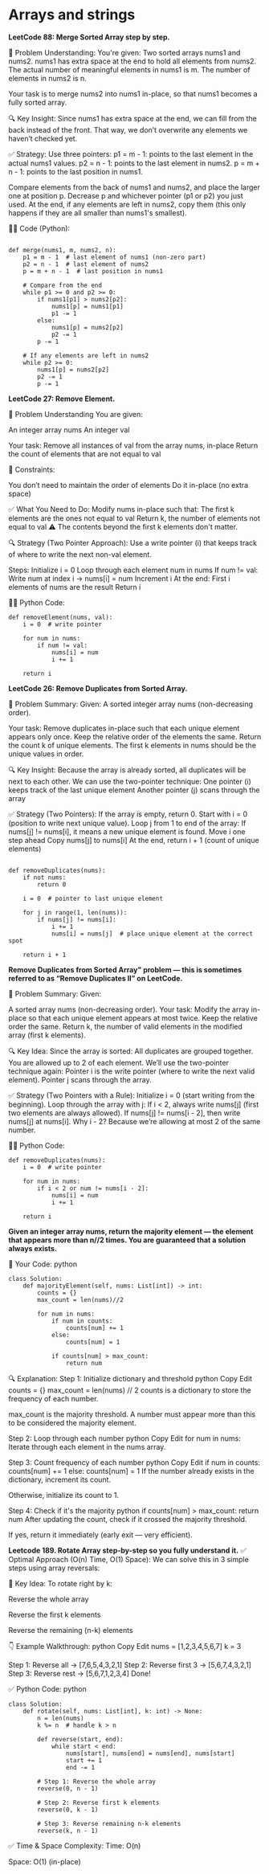 # Arrays and strings

**LeetCode 88: Merge Sorted Array step by step.**

🧠 Problem Understanding:
You're given:
Two sorted arrays nums1 and nums2.
nums1 has extra space at the end to hold all elements from nums2.
The actual number of meaningful elements in nums1 is m.
The number of elements in nums2 is n.

Your task is to merge nums2 into nums1 in-place, so that nums1 becomes a fully sorted array.

🔍 Key Insight:
Since nums1 has extra space at the end, we can fill from the back instead of the front. That way, we don’t overwrite any elements we haven’t checked yet.

✅ Strategy:
Use three pointers:
p1 = m - 1: points to the last element in the actual nums1 values.
p2 = n - 1: points to the last element in nums2.
p = m + n - 1: points to the last position in nums1.

Compare elements from the back of nums1 and nums2, and place the larger one at position p.
Decrease p and whichever pointer (p1 or p2) you just used.
At the end, if any elements are left in nums2, copy them (this only happens if they are all smaller than nums1's smallest).

🧑‍💻 Code (Python):
```

def merge(nums1, m, nums2, n):
    p1 = m - 1  # last element of nums1 (non-zero part)
    p2 = n - 1  # last element of nums2
    p = m + n - 1  # last position in nums1

    # Compare from the end
    while p1 >= 0 and p2 >= 0:
        if nums1[p1] > nums2[p2]:
            nums1[p] = nums1[p1]
            p1 -= 1
        else:
            nums1[p] = nums2[p2]
            p2 -= 1
        p -= 1

    # If any elements are left in nums2
    while p2 >= 0:
        nums1[p] = nums2[p2]
        p2 -= 1
        p -= 1
```

**LeetCode 27: Remove Element.**

🧠 Problem Understanding
You are given:

An integer array nums
An integer val

Your task:
Remove all instances of val from the array nums, in-place
Return the count of elements that are not equal to val

🔸 Constraints:

You don’t need to maintain the order of elements
Do it in-place (no extra space)

✅ What You Need to Do:
Modify nums in-place such that:
The first k elements are the ones not equal to val
Return k, the number of elements not equal to val
⚠️ The contents beyond the first k elements don't matter.

🔍 Strategy (Two Pointer Approach):
Use a write pointer (i) that keeps track of where to write the next non-val element.

Steps:
Initialize i = 0
Loop through each element num in nums
If num != val:
Write num at index i → nums[i] = num
Increment i
At the end:
First i elements of nums are the result
Return i

🧑‍💻 Python Code:
```
def removeElement(nums, val):
    i = 0  # write pointer

    for num in nums:
        if num != val:
            nums[i] = num
            i += 1

    return i
```
**LeetCode 26: Remove Duplicates from Sorted Array.**

🧠 Problem Summary:
Given:
A sorted integer array nums (non-decreasing order).

Your task:
Remove duplicates in-place such that each unique element appears only once.
Keep the relative order of the elements the same.
Return the count k of unique elements.
The first k elements in nums should be the unique values in order.

🔍 Key Insight:
Because the array is already sorted, all duplicates will be next to each other.
We can use the two-pointer technique:
One pointer (i) keeps track of the last unique element
Another pointer (j) scans through the array

✅ Strategy (Two Pointers):
If the array is empty, return 0.
Start with i = 0 (position to write next unique value).
Loop j from 1 to end of the array:
If nums[j] != nums[i], it means a new unique element is found.
Move i one step ahead
Copy nums[j] to nums[i]
At the end, return i + 1 (count of unique elements)


```

def removeDuplicates(nums):
    if not nums:
        return 0

    i = 0  # pointer to last unique element

    for j in range(1, len(nums)):
        if nums[j] != nums[i]:
            i += 1
            nums[i] = nums[j]  # place unique element at the correct spot

    return i + 1
```

**Remove Duplicates from Sorted Array" problem — this is sometimes referred to as “Remove Duplicates II” on LeetCode.**

🧠 Problem Summary:
Given:

A sorted array nums (non-decreasing order).
Your task:
Modify the array in-place so that each unique element appears at most twice.
Keep the relative order the same.
Return k, the number of valid elements in the modified array (first k elements).

🔍 Key Idea:
Since the array is sorted:
All duplicates are grouped together.
You are allowed up to 2 of each element.
We’ll use the two-pointer technique again:
Pointer i is the write pointer (where to write the next valid element).
Pointer j scans through the array.

✅ Strategy (Two Pointers with a Rule):
Initialize i = 0 (start writing from the beginning).
Loop through the array with j:
If i < 2, always write nums[j] (first two elements are always allowed).
If nums[j] != nums[i - 2], then write nums[j] at nums[i].
Why i - 2? Because we’re allowing at most 2 of the same number.

🧑‍💻 Python Code:
```
def removeDuplicates(nums):
    i = 0  # write pointer

    for num in nums:
        if i < 2 or num != nums[i - 2]:
            nums[i] = num
            i += 1

    return i
```


**Given an integer array nums, return the majority element — the element that appears more than n//2 times.
You are guaranteed that a solution always exists.**

🧠 Your Code:
python
```
class Solution:
    def majorityElement(self, nums: List[int]) -> int:
        counts = {}
        max_count = len(nums)//2

        for num in nums:
            if num in counts:
                counts[num] += 1
            else:
                counts[num] = 1

            if counts[num] > max_count:
                return num
```
🔍 Explanation:
Step 1: Initialize dictionary and threshold
python
Copy
Edit
counts = {}
max_count = len(nums) // 2
counts is a dictionary to store the frequency of each number.

max_count is the majority threshold. A number must appear more than this to be considered the majority element.

Step 2: Loop through each number
python
Copy
Edit
for num in nums:
Iterate through each element in the nums array.

Step 3: Count frequency of each number
python
Copy
Edit
if num in counts:
    counts[num] += 1
else:
    counts[num] = 1
If the number already exists in the dictionary, increment its count.

Otherwise, initialize its count to 1.

Step 4: Check if it's the majority
python
if counts[num] > max_count:
    return num
After updating the count, check if it crossed the majority threshold.

If yes, return it immediately (early exit — very efficient).

**Leetcode 189. Rotate Array step-by-step so you fully understand it.**
✅ Optimal Approach (O(n) Time, O(1) Space):
We can solve this in 3 simple steps using array reversals:

🔁 Key Idea:
To rotate right by k:

Reverse the whole array

Reverse the first k elements

Reverse the remaining (n-k) elements

👇 Example Walkthrough:
python
Copy
Edit
nums = [1,2,3,4,5,6,7]
k = 3

 Step 1: Reverse all → [7,6,5,4,3,2,1]
 Step 2: Reverse first 3 → [5,6,7,4,3,2,1]
 Step 3: Reverse rest → [5,6,7,1,2,3,4]
Done!

✅ Python Code:
python
```
class Solution:
    def rotate(self, nums: List[int], k: int) -> None:
        n = len(nums)
        k %= n  # handle k > n

        def reverse(start, end):
            while start < end:
                nums[start], nums[end] = nums[end], nums[start]
                start += 1
                end -= 1

        # Step 1: Reverse the whole array
        reverse(0, n - 1)

        # Step 2: Reverse first k elements
        reverse(0, k - 1)

        # Step 3: Reverse remaining n-k elements
        reverse(k, n - 1)
```
✅ Time & Space Complexity:
Time: O(n)

Space: O(1) (in-place)